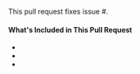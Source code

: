 <!--
Thanks for contributing&mdash;you rock!

Please note:
- These comments won't show up when you submit the pull request.
- Please make sure your changes respect the WordPress Coding Standards:
  - https://make.wordpress.org/core/handbook/best-practices/coding-standards/
- In case you introduced a new action or filter hook, please also include inline documentation:
  - https://make.wordpress.org/core/handbook/best-practices/inline-documentation-standards/php/
- Please create tests, if you can.
-->

This pull request fixes issue #.

#### What's Included in This Pull Request

- 
- 
- 
